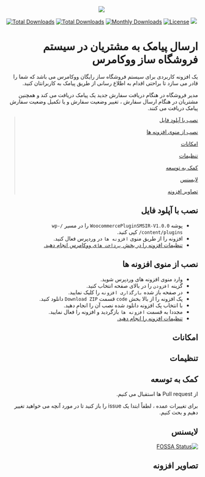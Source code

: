 <p align="center">
<img src="https://user-images.githubusercontent.com/3329008/111687753-e585cb00-883f-11eb-87d5-4535fc181f4b.jpeg" />
</p>
<p align="center">
  <a href="https://packagist.org/packages/pejmankheyri/smsir-woocommerce"><img src="https://poser.pugx.org/pejmankheyri/smsir-woocommerce/v/stable" alt="Total Downloads"></a>
<a href="https://packagist.org/packages/pejmankheyri/smsir-woocommerce"><img src="https://img.shields.io/packagist/dt/pejmankheyri/smsir-woocommerce" alt="Total Downloads"></a>
  <a href="https://packagist.org/packages/pejmankheyri/smsir-woocommerce"><img src="https://poser.pugx.org/pejmankheyri/smsir-woocommerce/d/monthly" alt="Monthly Downloads"></a>
<a href="https://packagist.org/packages/pejmankheyri/smsir-woocommerce"><img src="https://img.shields.io/github/license/pejmankheyri/smsir-woocommerce" alt="License"></a>
<a href="https://app.fossa.com/projects/git%2Bgithub.com%2Fpejmankheyri%2Fsmsir-woocommerce?ref=badge_shield" alt="FOSSA Status"><img src="https://app.fossa.com/api/projects/git%2Bgithub.com%2Fpejmankheyri%2Fsmsir-woocommerce.svg?type=shield"/></a>
</p>
<div dir="rtl">

# ارسال پیامک به مشتریان در سیستم فروشگاه ساز ووکامرس

 یک افزونه کاربردی برای سیستم فروشگاه ساز رایگان ووکامرس می باشد که شما را قادر می سازد تا براحتی اقدام به اطلاع رسانی از طریق پیامک به کاربرانتان کنید.

 مدیر فروشگاه در هنگام دریافت سفارش جدید یک پیامک دریافت می کند و همچنین مشتریان در هنگام ارسال سفارش ، تغییر وضعیت سفارش و یا تکمیل وضعیت سفارش پیامک دریافت می کنند.

> [نصب با آپلود فایل](https://github.com/pejmankheyri/SMSIR-Woocommerce#%D9%86%D8%B5%D8%A8-%D8%A8%D8%A7-%D8%A2%D9%BE%D9%84%D9%88%D8%AF-%D9%81%D8%A7%DB%8C%D9%84)
> 
> [نصب از منوی افزونه ها](https://github.com/pejmankheyri/SMSIR-Woocommerce#%D9%86%D8%B5%D8%A8-%D8%A7%D8%B2-%D9%85%D9%86%D9%88%DB%8C-%D8%A7%D9%81%D8%B2%D9%88%D9%86%D9%87-%D9%87%D8%A7)
> 
> [امکانات](https://github.com/pejmankheyri/SMSIR-Woocommerce#%D8%A7%D9%85%DA%A9%D8%A7%D9%86%D8%A7%D8%AA)
> 
> [تنظیمات](https://github.com/pejmankheyri/SMSIR-Woocommerce#%D8%AA%D9%86%D8%B8%DB%8C%D9%85%D8%A7%D8%AA)
> 
> [کمک به توسعه](https://github.com/pejmankheyri/SMSIR-Woocommerce#%DA%A9%D9%85%DA%A9-%D8%A8%D9%87-%D8%AA%D9%88%D8%B3%D8%B9%D9%87)
> 
> [لایسنس](https://github.com/pejmankheyri/SMSIR-Woocommerce#%D9%84%D8%A7%DB%8C%D8%B3%D9%86%D8%B3)
> 
> [تصاویر افزونه](https://github.com/pejmankheyri/SMSIR-Woocommerce#%D8%AA%D8%B5%D8%A7%D9%88%DB%8C%D8%B1-%D8%A7%D9%81%D8%B2%D9%88%D9%86%D9%87)

## نصب با آپلود فایل

* پوشه `WoocommercePluginSMSIR-V1.0.0` را در مسیر `/wp-content/plugins/` کپی کنید.
* افزونه را از طریق منوی `افزونه ها` در وردپرس فعال کنید.
* [تنظیمات افزونه را در بخش `پرداخت ها`ی ووکامرس انجام دهید.](https://github.com/pejmankheyri/SMSIR-Woocommerce#%D8%AA%D9%86%D8%B8%DB%8C%D9%85%D8%A7%D8%AA)

## نصب از منوی افزونه ها

* وارد منوی افزونه های وردپرس شوید.
* گزینه `افزودن` را در بالای صفحه انتخاب کنید.
* در صفحه باز شده `بارگذاری افزونه` را کلیک نمایید.
* پک افزونه را از بالا بخش `code` قسمت `Download ZIP` دانلود کنید.
* با انتخاب پک افزونه دانلود شده نصب آن را انجام دهید.
* مجددا به قسمت `افزونه ها` بازگردید و افزونه را فعال نمایید.
* [تنظیمات افزونه را انجام دهید.](https://github.com/pejmankheyri/SMSIR-Woocommerce#%D8%AA%D9%86%D8%B8%DB%8C%D9%85%D8%A7%D8%AA)

## امکانات

## تنظیمات

## کمک به توسعه

از Pull request ها استقبال می کنیم.

برای تغییرات عمده ، لطفاً ابتدا یک issue را باز کنید تا در مورد آنچه می خواهید تغییر دهیم و بحث کنیم.

## لایسنس

[![FOSSA Status](https://app.fossa.com/api/projects/git%2Bgithub.com%2Fpejmankheyri%2FSMSIR-Woocommerce.svg?type=small)](https://app.fossa.com/projects/git%2Bgithub.com%2Fpejmankheyri%2FSMSIR-Woocommerce?ref=badge_small)

</div>

<div dir="rtl">

## تصاویر افزونه


</div>
